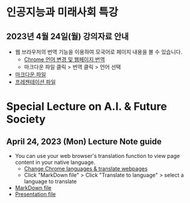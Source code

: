 # 인공지능과 미래사회 특강

## 2023년 4월 24일(월) 강의자료 안내
  - 웹 브라우저의 번역 기능을 이용하여 모국어로 페이지 내용을 볼 수 있습니다. 
    - [Chrome 언어 변경 및 웹페이지 번역](https://support.google.com/chrome/answer/173424?hl=ko&co=GENIE.Platform%3DDesktop)
    - 마크다운 파일 클릭 > 번역 클릭 > 언어 선택    
  - [마크다운 파일](https://github.com/janggoons/ai-future-society/blob/main/20230424/note_ko.md)
  - [프레젠테이션 파일](https://janggoons.github.io/ai-future-society/20230424/note_ko.html)


# Special Lecture on A.I. & Future Society

## April 24, 2023 (Mon) Lecture Note guide
  - You can use your web browser's translation function to view page content in your native language.
    - [Change Chrome languages & translate webpages](https://support.google.com/chrome/answer/173424?hl=en&co=GENIE.Platform%3DDesktop)
    - Click "MarkDown file" > Click "Translate to language" > select a language to translate
  - [MarkDown file](https://github.com/janggoons/ai-future-society/blob/main/20230424/note_en.md)
  - [Presentation file](https://janggoons.github.io/ai-future-society/20230424/note_en.html)